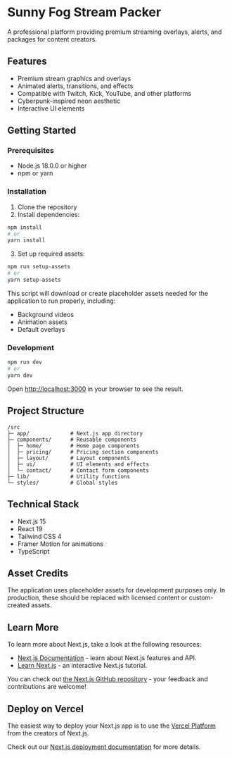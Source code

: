 # Sunny Fog Stream Packer

A professional platform providing premium streaming overlays, alerts, and packages for content creators.

## Features

- Premium stream graphics and overlays
- Animated alerts, transitions, and effects
- Compatible with Twitch, Kick, YouTube, and other platforms
- Cyberpunk-inspired neon aesthetic
- Interactive UI elements

## Getting Started

### Prerequisites

- Node.js 18.0.0 or higher
- npm or yarn

### Installation

1. Clone the repository
2. Install dependencies:

```bash
npm install
# or
yarn install
```

3. Set up required assets:

```bash
npm run setup-assets
# or
yarn setup-assets
```

This script will download or create placeholder assets needed for the application to run properly, including:
- Background videos
- Animation assets
- Default overlays

### Development

```bash
npm run dev
# or
yarn dev
```

Open [http://localhost:3000](http://localhost:3000) in your browser to see the result.

## Project Structure

```
/src
├─ app/             # Next.js app directory
├─ components/      # Reusable components
│  ├─ home/         # Home page components
│  ├─ pricing/      # Pricing section components
│  ├─ layout/       # Layout components
│  ├─ ui/           # UI elements and effects
│  └─ contact/      # Contact form components
├─ lib/             # Utility functions
└─ styles/          # Global styles
```

## Technical Stack

- Next.js 15
- React 19
- Tailwind CSS 4
- Framer Motion for animations
- TypeScript

## Asset Credits

The application uses placeholder assets for development purposes only. In production, these should be replaced with licensed content or custom-created assets.

## Learn More

To learn more about Next.js, take a look at the following resources:

- [Next.js Documentation](https://nextjs.org/docs) - learn about Next.js features and API.
- [Learn Next.js](https://nextjs.org/learn) - an interactive Next.js tutorial.

You can check out [the Next.js GitHub repository](https://github.com/vercel/next.js) - your feedback and contributions are welcome!

## Deploy on Vercel

The easiest way to deploy your Next.js app is to use the [Vercel Platform](https://vercel.com/new?utm_medium=default-template&filter=next.js&utm_source=create-next-app&utm_campaign=create-next-app-readme) from the creators of Next.js.

Check out our [Next.js deployment documentation](https://nextjs.org/docs/app/building-your-application/deploying) for more details.
